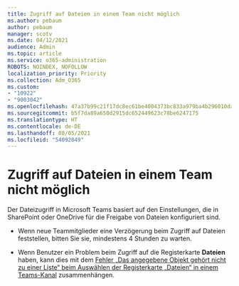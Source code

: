 ```yaml
---
title: Zugriff auf Dateien in einem Team nicht möglich
ms.author: pebaum
author: pebaum
manager: scotv
ms.date: 04/12/2021
audience: Admin
ms.topic: article
ms.service: o365-administration
ROBOTS: NOINDEX, NOFOLLOW
localization_priority: Priority
ms.collection: Adm_O365
ms.custom:
- "10922"
- "9003042"
ms.openlocfilehash: 47a37b99c21f17dc8ec61be4004373bc833a979ba4b296010da772899dd026ad
ms.sourcegitcommit: b5f7da89a650d2915dc652449623c78be6247175
ms.translationtype: HT
ms.contentlocale: de-DE
ms.lasthandoff: 08/05/2021
ms.locfileid: "54092049"
---
```

# <a name="unable-to-access-files-in-a-team"></a>Zugriff auf Dateien in einem Team nicht möglich

Der Dateizugriff in Microsoft Teams basiert auf den Einstellungen, die in SharePoint oder OneDrive für die Freigabe von Dateien konfiguriert sind.

- Wenn neue Teammitglieder eine Verzögerung beim Zugriff auf Dateien feststellen, bitten Sie sie, mindestens 4 Stunden zu warten.

- Wenn Benutzer ein Problem beim Zugriff auf die Registerkarte **Dateien** haben, kann dies mit dem [Fehler „Das angegebene Objekt gehört nicht zu einer Liste“ beim Auswählen der Registerkarte „Dateien“ in einem Teams-Kanal](https://docs.microsoft.com/microsoftteams/troubleshoot/files/object-specified-not-belong-to-list) zusammenhängen.
